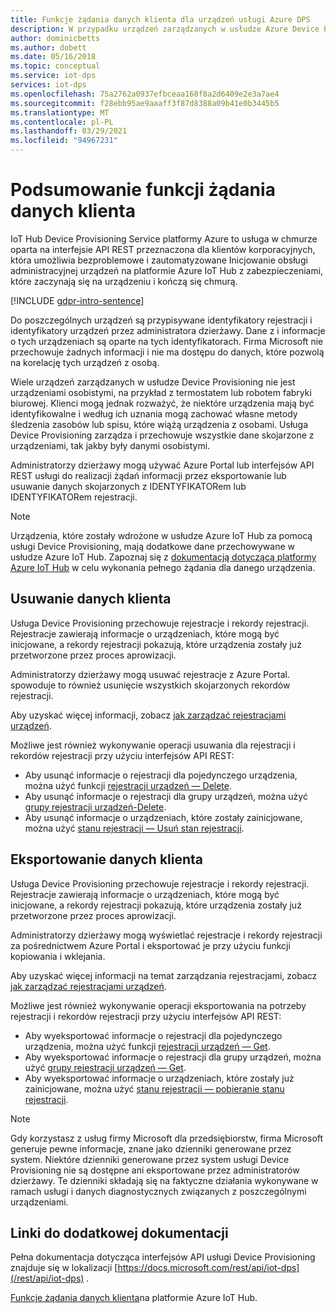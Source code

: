 ```yaml
---
title: Funkcje żądania danych klienta dla urządzeń usługi Azure DPS
description: W przypadku urządzeń zarządzanych w usłudze Azure Device Provisioning (DPS), które są osobiste, ten artykuł pokazuje administratorów, jak eksportować lub usuwać dane osobowe.
author: dominicbetts
ms.author: dobett
ms.date: 05/16/2018
ms.topic: conceptual
ms.service: iot-dps
services: iot-dps
ms.openlocfilehash: 75a2762a0937efbceaa168f8a2d6409e2e3a7ae4
ms.sourcegitcommit: f28ebb95ae9aaaff3f87d8388a09b41e0b3445b5
ms.translationtype: MT
ms.contentlocale: pl-PL
ms.lasthandoff: 03/29/2021
ms.locfileid: "94967231"
---
```

# <a name="summary-of-customer-data-request-features"></a>Podsumowanie funkcji żądania danych klienta

IoT Hub Device Provisioning Service platformy Azure to usługa w chmurze oparta na interfejsie API REST przeznaczona dla klientów korporacyjnych, która umożliwia bezproblemowe i zautomatyzowane Inicjowanie obsługi administracyjnej urządzeń na platformie Azure IoT Hub z zabezpieczeniami, które zaczynają się na urządzeniu i kończą się chmurą.

[!INCLUDE [gdpr-intro-sentence](../../includes/gdpr-intro-sentence.md)]

Do poszczególnych urządzeń są przypisywane identyfikatory rejestracji i identyfikatory urządzeń przez administratora dzierżawy. Dane z i informacje o tych urządzeniach są oparte na tych identyfikatorach. Firma Microsoft nie przechowuje żadnych informacji i nie ma dostępu do danych, które pozwolą na korelację tych urządzeń z osobą.

Wiele urządzeń zarządzanych w usłudze Device Provisioning nie jest urządzeniami osobistymi, na przykład z termostatem lub robotem fabryki biurowej. Klienci mogą jednak rozważyć, że niektóre urządzenia mają być identyfikowalne i według ich uznania mogą zachować własne metody śledzenia zasobów lub spisu, które wiążą urządzenia z osobami. Usługa Device Provisioning zarządza i przechowuje wszystkie dane skojarzone z urządzeniami, tak jakby były danymi osobistymi.

Administratorzy dzierżawy mogą używać Azure Portal lub interfejsów API REST usługi do realizacji żądań informacji przez eksportowanie lub usuwanie danych skojarzonych z IDENTYFIKATORem lub IDENTYFIKATORem rejestracji.

> [!NOTE]
> Urządzenia, które zostały wdrożone w usłudze Azure IoT Hub za pomocą usługi Device Provisioning, mają dodatkowe dane przechowywane w usłudze Azure IoT Hub. Zapoznaj się z [dokumentacją dotyczącą platformy Azure IoT Hub](../iot-hub/iot-hub-customer-data-requests.md) w celu wykonania pełnego żądania dla danego urządzenia.

## <a name="deleting-customer-data"></a>Usuwanie danych klienta

Usługa Device Provisioning przechowuje rejestracje i rekordy rejestracji. Rejestracje zawierają informacje o urządzeniach, które mogą być inicjowane, a rekordy rejestracji pokazują, które urządzenia zostały już przetworzone przez proces aprowizacji.

Administratorzy dzierżawy mogą usuwać rejestracje z Azure Portal. spowoduje to również usunięcie wszystkich skojarzonych rekordów rejestracji.

Aby uzyskać więcej informacji, zobacz [jak zarządzać rejestracjami urządzeń](how-to-manage-enrollments.md).

Możliwe jest również wykonywanie operacji usuwania dla rejestracji i rekordów rejestracji przy użyciu interfejsów API REST:

* Aby usunąć informacje o rejestracji dla pojedynczego urządzenia, można użyć funkcji [rejestracji urządzeń — Delete](/rest/api/iot-dps/deleteindividualenrollment/deleteindividualenrollment).
* Aby usunąć informacje o rejestracji dla grupy urządzeń, można użyć [grupy rejestracji urządzeń-Delete](/rest/api/iot-dps/deleteenrollmentgroup/deleteenrollmentgroup).
* Aby usunąć informacje o urządzeniach, które zostały zainicjowane, można użyć [stanu rejestracji — Usuń stan rejestracji](/rest/api/iot-dps/deletedeviceregistrationstate/deletedeviceregistrationstate).

## <a name="exporting-customer-data"></a>Eksportowanie danych klienta

Usługa Device Provisioning przechowuje rejestracje i rekordy rejestracji. Rejestracje zawierają informacje o urządzeniach, które mogą być inicjowane, a rekordy rejestracji pokazują, które urządzenia zostały już przetworzone przez proces aprowizacji.

Administratorzy dzierżawy mogą wyświetlać rejestracje i rekordy rejestracji za pośrednictwem Azure Portal i eksportować je przy użyciu funkcji kopiowania i wklejania.

Aby uzyskać więcej informacji na temat zarządzania rejestracjami, zobacz [jak zarządzać rejestracjami urządzeń](how-to-manage-enrollments.md).

Możliwe jest również wykonywanie operacji eksportowania na potrzeby rejestracji i rekordów rejestracji przy użyciu interfejsów API REST:

* Aby wyeksportować informacje o rejestracji dla pojedynczego urządzenia, można użyć funkcji [rejestracji urządzeń — Get](/rest/api/iot-dps/getindividualenrollment/getindividualenrollment).
* Aby wyeksportować informacje o rejestracji dla grupy urządzeń, można użyć [grupy rejestracji urządzeń — Get](/rest/api/iot-dps/getenrollmentgroup/getenrollmentgroup).
* Aby wyeksportować informacje o urządzeniach, które zostały już zainicjowane, można użyć [stanu rejestracji — pobieranie stanu rejestracji](/rest/api/iot-dps/getdeviceregistrationstate/getdeviceregistrationstate).

> [!NOTE]
> Gdy korzystasz z usług firmy Microsoft dla przedsiębiorstw, firma Microsoft generuje pewne informacje, znane jako dzienniki generowane przez system. Niektóre dzienniki generowane przez system usługi Device Provisioning nie są dostępne ani eksportowane przez administratorów dzierżawy. Te dzienniki składają się na faktyczne działania wykonywane w ramach usługi i danych diagnostycznych związanych z poszczególnymi urządzeniami.

## <a name="links-to-additional-documentation"></a>Linki do dodatkowej dokumentacji

Pełna dokumentacja dotycząca interfejsów API usługi Device Provisioning znajduje się w lokalizacji [https://docs.microsoft.com/rest/api/iot-dps](/rest/api/iot-dps) .

[Funkcje żądania danych klienta](../iot-hub/iot-hub-customer-data-requests.md)na platformie Azure IoT Hub.